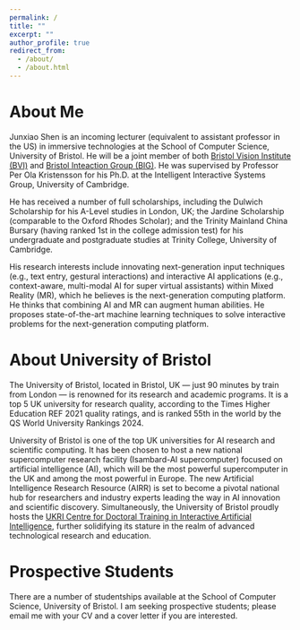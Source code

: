 ```yaml
---
permalink: /
title: ""
excerpt: ""
author_profile: true
redirect_from: 
  - /about/
  - /about.html
---
```


About Me
======
Junxiao Shen is an incoming lecturer (equivalent to assistant professor in the US) in immersive technologies at the School of Computer Science, University of Bristol. He will be a joint member of both [Bristol Vision Institute (BVI)](https://www.bristol.ac.uk/vision-institute/) and [Bristol Inteaction Group (BIG)](http://biglab.co.uk/). He was supervised by Professor Per Ola Kristensson for his Ph.D. at the Intelligent Interactive Systems Group, University of Cambridge.

He has received a number of full scholarships, including the Dulwich Scholarship for his A-Level studies in London, UK; the Jardine Scholarship (comparable to the Oxford Rhodes Scholar); and the Trinity Mainland China Bursary (having ranked 1st in the college admission test) for his undergraduate and postgraduate studies at Trinity College, University of Cambridge.


His research interests include innovating next-generation input techniques (e.g., text entry, gestural interactions) and interactive AI applications (e.g., context-aware, multi-modal AI for super virtual assistants) within Mixed Reality (MR), which he believes is the next-generation computing platform. He thinks that combining AI and MR can augment human abilities. He proposes state-of-the-art machine learning techniques to solve interactive problems for the next-generation computing platform. 

[//]: # (See his [research statement]&#40;http://shawnshenjx.github.io/files/Research_Statement.pdf&#41; for detailed description of his research interest and future directions.)


About University of Bristol
======
The University of Bristol, located in Bristol, UK — just 90 minutes by train from London — is renowned for its research and academic programs. It is a top 5 UK university for research quality, according to the Times Higher Education REF 2021 quality ratings, and is ranked 55th in the world by the QS World University Rankings 2024.

University of Bristol is one of the top UK universities for AI research and scientific computing. It has been chosen to host a new national supercomputer research facility (Isambard-AI supercomputer) focused on artificial intelligence (AI), which will be the most powerful supercomputer in the UK and among the most powerful in Europe. The new Artificial Intelligence Research Resource (AIRR) is set to become a pivotal national hub for researchers and industry experts leading the way in AI innovation and scientific discovery. Simultaneously, the University of Bristol proudly hosts the [UKRI Centre for Doctoral Training in Interactive Artificial Intelligence](https://www.bristol.ac.uk/cdt/interactive-ai/), further solidifying its stature in the realm of advanced technological research and education.





Prospective Students
======
There are a number of studentships available at the School of Computer Science, University of Bristol. 
I am seeking prospective students; please email me with your CV and a cover letter if you are interested.
